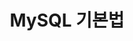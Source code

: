---
title: "MySQL 기본법"
permalink: categories/MySQL/
author_porfile: true
layout: category
taxonomy: MySQL
---
